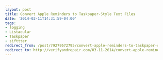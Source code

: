 ```yaml
---
layout: post 
title: Convert Apple Reminders to Taskpaper-Style Text Files 
date: '2014-03-11T14:31:59-04:00' 
tags: 
- logging 
- Listacular 
- Taskpaper 
- sifttter 
redirect_from: /post/79279572795/convert-apple-reminders-to-taskpaper-style-text-files/
redirect_to: http://verifyandrepair.com/03-11-2014/convert-apple-reminders-to-taskpaper-style-text-files/
---
```



